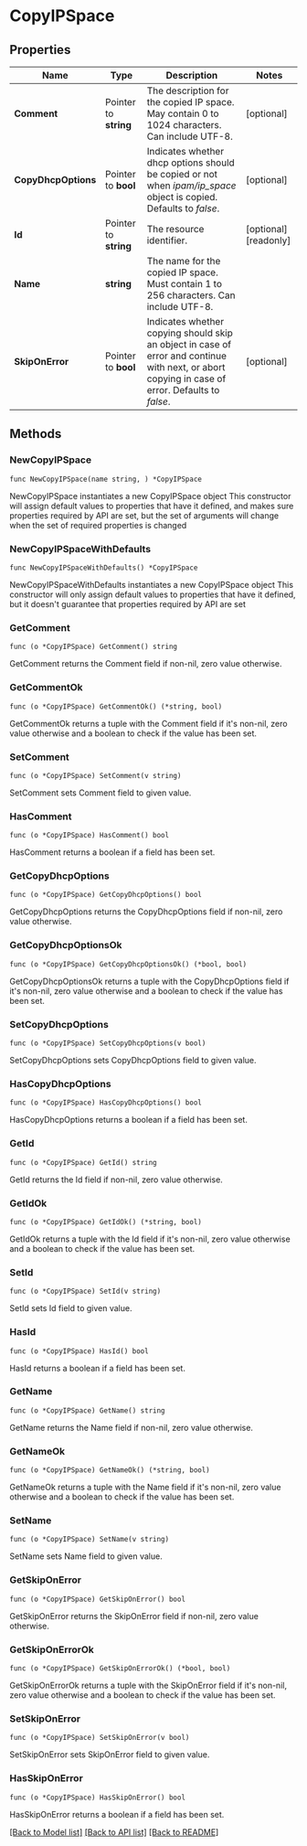 # CopyIPSpace

## Properties

Name | Type | Description | Notes
------------ | ------------- | ------------- | -------------
**Comment** | Pointer to **string** | The description for the copied IP space. May contain 0 to 1024 characters. Can include UTF-8. | [optional] 
**CopyDhcpOptions** | Pointer to **bool** | Indicates whether dhcp options should be copied or not when _ipam/ip_space_ object is copied.  Defaults to _false_. | [optional] 
**Id** | Pointer to **string** | The resource identifier. | [optional] [readonly] 
**Name** | **string** | The name for the copied IP space. Must contain 1 to 256 characters. Can include UTF-8. | 
**SkipOnError** | Pointer to **bool** | Indicates whether copying should skip an object in case of error and continue with next, or abort copying in case of error.  Defaults to _false_. | [optional] 

## Methods

### NewCopyIPSpace

`func NewCopyIPSpace(name string, ) *CopyIPSpace`

NewCopyIPSpace instantiates a new CopyIPSpace object
This constructor will assign default values to properties that have it defined,
and makes sure properties required by API are set, but the set of arguments
will change when the set of required properties is changed

### NewCopyIPSpaceWithDefaults

`func NewCopyIPSpaceWithDefaults() *CopyIPSpace`

NewCopyIPSpaceWithDefaults instantiates a new CopyIPSpace object
This constructor will only assign default values to properties that have it defined,
but it doesn't guarantee that properties required by API are set

### GetComment

`func (o *CopyIPSpace) GetComment() string`

GetComment returns the Comment field if non-nil, zero value otherwise.

### GetCommentOk

`func (o *CopyIPSpace) GetCommentOk() (*string, bool)`

GetCommentOk returns a tuple with the Comment field if it's non-nil, zero value otherwise
and a boolean to check if the value has been set.

### SetComment

`func (o *CopyIPSpace) SetComment(v string)`

SetComment sets Comment field to given value.

### HasComment

`func (o *CopyIPSpace) HasComment() bool`

HasComment returns a boolean if a field has been set.

### GetCopyDhcpOptions

`func (o *CopyIPSpace) GetCopyDhcpOptions() bool`

GetCopyDhcpOptions returns the CopyDhcpOptions field if non-nil, zero value otherwise.

### GetCopyDhcpOptionsOk

`func (o *CopyIPSpace) GetCopyDhcpOptionsOk() (*bool, bool)`

GetCopyDhcpOptionsOk returns a tuple with the CopyDhcpOptions field if it's non-nil, zero value otherwise
and a boolean to check if the value has been set.

### SetCopyDhcpOptions

`func (o *CopyIPSpace) SetCopyDhcpOptions(v bool)`

SetCopyDhcpOptions sets CopyDhcpOptions field to given value.

### HasCopyDhcpOptions

`func (o *CopyIPSpace) HasCopyDhcpOptions() bool`

HasCopyDhcpOptions returns a boolean if a field has been set.

### GetId

`func (o *CopyIPSpace) GetId() string`

GetId returns the Id field if non-nil, zero value otherwise.

### GetIdOk

`func (o *CopyIPSpace) GetIdOk() (*string, bool)`

GetIdOk returns a tuple with the Id field if it's non-nil, zero value otherwise
and a boolean to check if the value has been set.

### SetId

`func (o *CopyIPSpace) SetId(v string)`

SetId sets Id field to given value.

### HasId

`func (o *CopyIPSpace) HasId() bool`

HasId returns a boolean if a field has been set.

### GetName

`func (o *CopyIPSpace) GetName() string`

GetName returns the Name field if non-nil, zero value otherwise.

### GetNameOk

`func (o *CopyIPSpace) GetNameOk() (*string, bool)`

GetNameOk returns a tuple with the Name field if it's non-nil, zero value otherwise
and a boolean to check if the value has been set.

### SetName

`func (o *CopyIPSpace) SetName(v string)`

SetName sets Name field to given value.


### GetSkipOnError

`func (o *CopyIPSpace) GetSkipOnError() bool`

GetSkipOnError returns the SkipOnError field if non-nil, zero value otherwise.

### GetSkipOnErrorOk

`func (o *CopyIPSpace) GetSkipOnErrorOk() (*bool, bool)`

GetSkipOnErrorOk returns a tuple with the SkipOnError field if it's non-nil, zero value otherwise
and a boolean to check if the value has been set.

### SetSkipOnError

`func (o *CopyIPSpace) SetSkipOnError(v bool)`

SetSkipOnError sets SkipOnError field to given value.

### HasSkipOnError

`func (o *CopyIPSpace) HasSkipOnError() bool`

HasSkipOnError returns a boolean if a field has been set.


[[Back to Model list]](../README.md#documentation-for-models) [[Back to API list]](../README.md#documentation-for-api-endpoints) [[Back to README]](../README.md)


